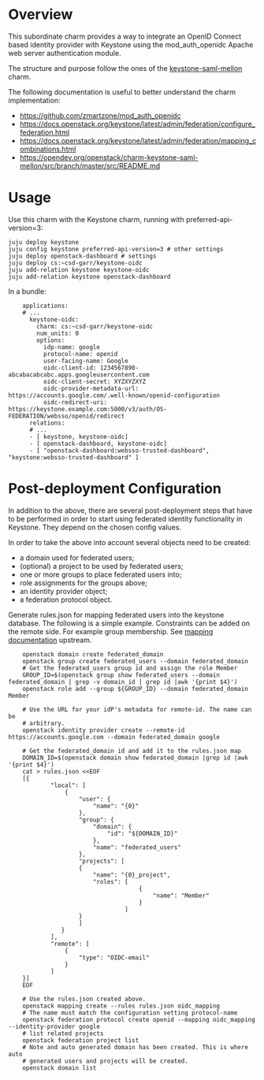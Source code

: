 # Overview

This subordinate charm provides a way to integrate an OpenID Connect based identity
provider with Keystone using the mod_auth_openidc Apache web server authentication
module.

The structure and purpose follow the ones of the
[keystone-saml-mellon](https://opendev.org/openstack/charm-keystone-saml-mellon)
charm.

The following documentation is useful to better understand the charm
implementation:

* https://github.com/zmartzone/mod_auth_openidc
* https://docs.openstack.org/keystone/latest/admin/federation/configure_federation.html
* https://docs.openstack.org/keystone/latest/admin/federation/mapping_combinations.html
* https://opendev.org/openstack/charm-keystone-saml-mellon/src/branch/master/src/README.md


# Usage

Use this charm with the Keystone charm, running with preferred-api-version=3:

    juju deploy keystone
    juju config keystone preferred-api-version=3 # other settings
    juju deploy openstack-dashboard # settings
    juju deploy cs:~csd-garr/keystone-oidc
    juju add-relation keystone keystone-oidc
    juju add-relation keystone openstack-dashboard


In a bundle:

```
    applications:
    # ...
      keystone-oidc:
        charm: cs:~csd-garr/keystone-oidc
        num_units: 0
        options:
          idp-name: google
          protocol-name: openid
          user-facing-name: Google
          oidc-client-id: 1234567890-abcabacabcabc.apps.googleusercontent.com
          oidc-client-secret: XYZXYZXYZ
          oidc-provider-metadata-url: https://accounts.google.com/.well-known/openid-configuration
          oidc-redirect-uri: https://keystone.example.com:5000/v3/auth/OS-FEDERATION/websso/openid/redirect
      relations:
      # ...
      - [ keystone, keystone-oidc]
      - [ openstack-dashboard, keystone-oidc]
      - [ "openstack-dashboard:websso-trusted-dashboard", "keystone:websso-trusted-dashboard" ]
```

# Post-deployment Configuration

In addition to the above, there are several post-deployment steps that have to
be performed in order to start using federated identity functionality in
Keystone. They depend on the chosen config values.

In order to take the above into account several objects need to be created:

* a domain used for federated users;
* (optional) a project to be used by federated users;
* one or more groups to place federated users into;
* role assignments for the groups above;
* an identity provider object;
* a federation protocol object.

Generate rules.json for mapping federated users into the keystone database. The
following is a simple example. Constraints can be added on the remote side. For
example group membership.
See [mapping documentation](https://docs.openstack.org/keystone/latest/admin/federation/mapping_combinations.html) upstream.

```
    openstack domain create federated_domain
    openstack group create federated_users --domain federated_domain
    # Get the federated_users group id and assign the role Member
    GROUP_ID=$(openstack group show federated_users --domain federated_domain | grep -v domain_id | grep id |awk '{print $4}')
    openstack role add --group ${GROUP_ID} --domain federated_domain Member

    # Use the URL for your idP's metadata for remote-id. The name can be
    # arbitrary.
    openstack identity provider create --remote-id https://accounts.google.com --domain federated_domain google

    # Get the federated_domain id and add it to the rules.json map
    DOMAIN_ID=$(openstack domain show federated_domain |grep id |awk '{print $4}')
    cat > rules.json <<EOF
    [{
            "local": [
                {
                    "user": {
                        "name": "{0}"
                    },
                    "group": {
                        "domain": {
                            "id": "${DOMAIN_ID}"
                        },
                        "name": "federated_users"
                    },
                    "projects": [
                    {
                        "name": "{0}_project",
                        "roles": [
                                     {
                                         "name": "Member"
                                     }
                                 ]
                    }
                    ]
               }
            ],
            "remote": [
                {
                    "type": "OIDC-email"
                }
            ]
    }]
    EOF

    # Use the rules.json created above.
    openstack mapping create --rules rules.json oidc_mapping
    # The name must match the configuration setting protocol-name
    openstack federation protocol create openid --mapping oidc_mapping --identity-provider google
    # list related projects
    openstack federation project list
    # Note and auto generated domain has been created. This is where auto
    # generated users and projects will be created.
    openstack domain list
```

